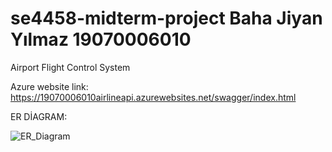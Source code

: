 # se4458-midterm-project Baha Jiyan Yılmaz 19070006010

Airport Flight Control System

Azure website link:
https://19070006010airlineapi.azurewebsites.net/swagger/index.html












ER DİAGRAM:


![ER_Diagram](https://github.com/bahajyy/se4458-midterm-project/assets/79667938/6c84e501-2bea-44b7-ae59-b10dd5a9c8c0)

